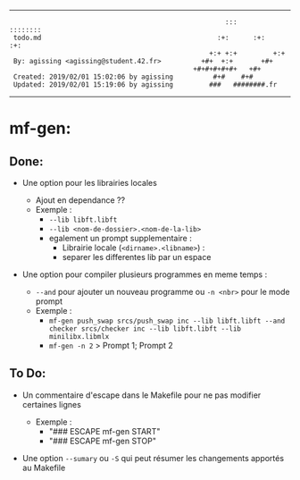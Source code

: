 ********************************************************************************
                                                                                
                                                          :::      ::::::::     
     todo.md                                            :+:      :+:    :+:     
                                                      +:+ +:+         +:+       
     By: agissing <agissing@student.42.fr>          +#+  +:+       +#+          
                                                  +#+#+#+#+#+   +#+             
     Created: 2019/02/01 15:02:06 by agissing          #+#    #+#               
     Updated: 2019/02/01 15:19:06 by agissing         ###   ########.fr         
                                                                                
********************************************************************************


# mf-gen:
## Done:
- Une option pour les librairies locales
  - Ajout en dependance ??
  - Exemple :
  	- `--lib libft.libft`
	- `--lib <nom-de-dossier>.<nom-de-la-lib>`
	- egalement un prompt supplementaire :
	  - Librairie locale (`<dirname>.<libname>`) :
	  - separer les differentes lib par un espace

- Une option pour compiler plusieurs programmes en meme temps :
  - `--and` pour ajouter un nouveau programme ou `-n <nbr>` pour le mode prompt
  - Exemple :
  	- `mf-gen push_swap srcs/push_swap inc --lib libft.libft --and checker srcs/checker inc --lib libft.libft --lib minilibx.libmlx`
	- `mf-gen -n 2` > Prompt 1; Prompt 2

## To Do:
- Un commentaire d'escape dans le Makefile pour ne pas modifier certaines lignes
  - Exemple :
  	- "### ESCAPE mf-gen START"
	- "### ESCAPE mf-gen STOP"

- Une option `--sumary` ou `-S` qui peut résumer les changements apportés au Makefile
